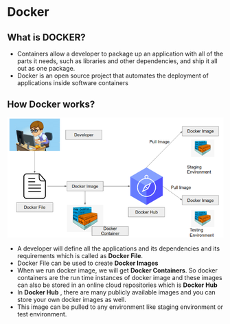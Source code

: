 # Docker
## What is DOCKER?
- Containers allow a developer to package up an application with all of the parts it needs, such as libraries and other dependencies, and ship it all out as one package. 
- Docker is an open source project that automates the deployment of applications inside software containers 
## How Docker works?
![Image](https://github.com/reban87/Docker/blob/main/docker.png)
- A developer will define all the applications and its dependencies and its requirements which is called as **Docker File**.
- Docker File can be used to create **Docker Images**
- When we run docker image, we will get **Docker Containers**. So docker containers are the run time instances of docker image and these images can also be stored in an online cloud repositories which is **Docker Hub**
- In **Docker Hub** , there are many publicly available images and you can store your own docker images as well. 
- This image can be pulled to any environment like staging environment or test environment.
